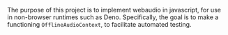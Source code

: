 The purpose of this project is to implement webaudio in javascript, for use in non-browser runtimes such as Deno. Specifically, the goal is to make a functioning `OfflineAudioContext`, to facilitate automated testing.
